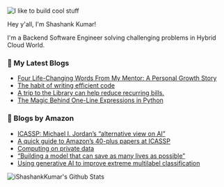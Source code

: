 ![I like to build cool stuff](https://res.cloudinary.com/dt8g3rhcy/image/upload/v1595929574/i_like_to_build_cool_shit._1_nzbwjh.png)

Hey y'all, I'm Shashank Kumar! 

I'm a Backend Software Engineer solving challenging problems in Hybrid Cloud World.

### 📕 My Latest Blogs
<!-- BLOG-POST-LIST:START -->
- [Four Life-Changing Words From My Mentor: A Personal Growth Story](https://medium.com/the-monastery-of-self/how-four-words-from-my-mentor-changed-everything-for-me-e2d5311ba98c?source=rss-d24dda280d5f------2)
- [The habit of writing efficient code](https://medium.com/@ishashankkumar/the-habit-of-writing-efficient-code-153b05f04269?source=rss-d24dda280d5f------2)
- [A trip to the Library can help reduce recurring bills.](https://medium.com/swlh/a-trip-to-the-library-can-help-reduce-recurring-bills-23bca495cdf5?source=rss-d24dda280d5f------2)
- [The Magic Behind One-Line Expressions in Python](https://medium.com/swlh/the-magic-behind-one-line-expressions-in-python-816c10180c5c?source=rss-d24dda280d5f------2)
<!-- BLOG-POST-LIST:END -->

### 📕 Blogs by Amazon
<!-- AMAZON-BLOG-POST-LIST:START -->
- [ICASSP: Michael I. Jordan’s “alternative view on AI”](https://www.amazon.science/blog/icassp-michael-i-jordans-alternative-view-on-ai)
- [A quick guide to Amazon’s 40-plus papers at ICASSP](https://www.amazon.science/blog/a-quick-guide-to-amazons-40-plus-papers-at-icassp)
- [Computing on private data](https://www.amazon.science/blog/computing-on-private-data)
- [“Building a model that can save as many lives as possible”](https://www.amazon.science/research-awards/success-stories/building-a-model-that-can-save-as-many-lives-as-possible)
- [Using generative AI to improve extreme multilabel classification](https://www.amazon.science/blog/using-generative-ai-to-improve-extreme-multilabel-classification)
<!-- AMAZON-BLOG-POST-LIST:END -->



<img align="center" alt="iShashankKumar's Github Stats" src="https://github-readme-stats.vercel.app/api?username=ishashankkumar&show_icons=true&hide_border=true" />
